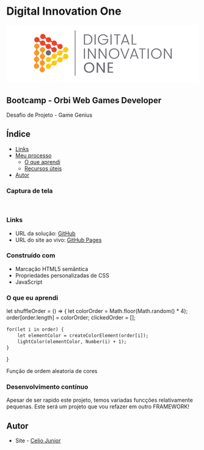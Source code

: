 # Digital Innovation One

<p align="center">
  <img src="/DIO.png" alt="DIO" title="Digital Innovation One">
</p>

## Bootcamp - Orbi Web Games Developer

Desafio de Projeto - Game Genius

## Índice

  - [Links](#links)
- [Meu processo](#meu-processo)
  - [O que aprendi](#o-que-aprendi)
  - [Recursos úteis](#useful-resources)
- [Autor](#autor)



### Captura de tela

<img src="/PrintJogo.PNG" alt style="max-width: 100%">


### Links

- URL da solução: [GitHub](https://github.com/AIemao/genesis-dio-master)
- URL do site ao vivo: [GitHub Pages](https://aiemao.github.io/genesis-dio-master/)



### Construído com

- Marcação HTML5 semântica
- Propriedades personalizadas de CSS
- JavaScript


### O que eu aprendi

let shuffleOrder = () => {
    let colorOrder = Math.floor(Math.random() * 4);
    order[order.length] = colorOrder;
    clickedOrder = [];

    for(let i in order) {
        let elementColor = createColorElement(order[i]);
        lightColor(elementColor, Number(i) + 1);
    }
}

Função de ordem aleatoria de cores

### Desenvolvimento contínuo

Apesar de ser rapido este projeto, temos variadas funcções relativamente pequenas. Este será um projeto que vou refazer em outro FRAMEWORK!

## Autor

- Site - [Celio Junior](https://www.linkedin.com/in/celio-junior-152529193/)

